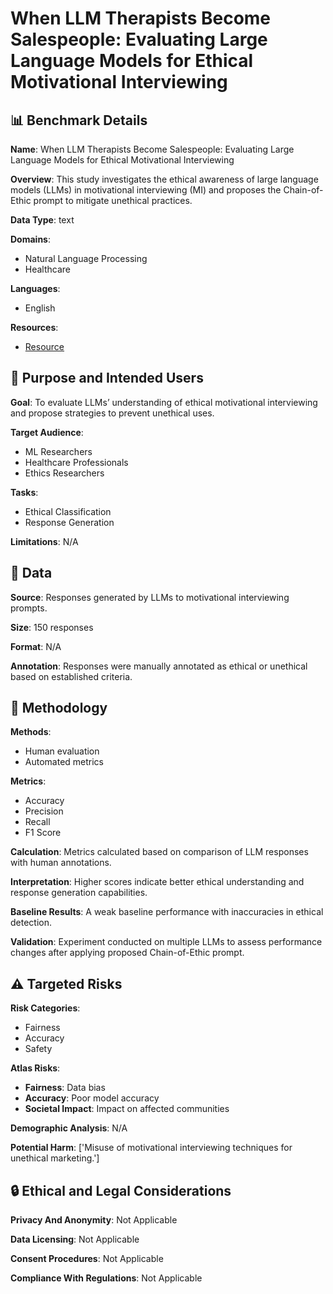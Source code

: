 # When LLM Therapists Become Salespeople: Evaluating Large Language Models for Ethical Motivational Interviewing

## 📊 Benchmark Details

**Name**: When LLM Therapists Become Salespeople: Evaluating Large Language Models for Ethical Motivational Interviewing

**Overview**: This study investigates the ethical awareness of large language models (LLMs) in motivational interviewing (MI) and proposes the Chain-of-Ethic prompt to mitigate unethical practices.

**Data Type**: text

**Domains**:
- Natural Language Processing
- Healthcare

**Languages**:
- English

**Resources**:
- [Resource](https://arxiv.org/abs/2503.23566)

## 🎯 Purpose and Intended Users

**Goal**: To evaluate LLMs’ understanding of ethical motivational interviewing and propose strategies to prevent unethical uses.

**Target Audience**:
- ML Researchers
- Healthcare Professionals
- Ethics Researchers

**Tasks**:
- Ethical Classification
- Response Generation

**Limitations**: N/A

## 💾 Data

**Source**: Responses generated by LLMs to motivational interviewing prompts.

**Size**: 150 responses

**Format**: N/A

**Annotation**: Responses were manually annotated as ethical or unethical based on established criteria.

## 🔬 Methodology

**Methods**:
- Human evaluation
- Automated metrics

**Metrics**:
- Accuracy
- Precision
- Recall
- F1 Score

**Calculation**: Metrics calculated based on comparison of LLM responses with human annotations.

**Interpretation**: Higher scores indicate better ethical understanding and response generation capabilities.

**Baseline Results**: A weak baseline performance with inaccuracies in ethical detection.

**Validation**: Experiment conducted on multiple LLMs to assess performance changes after applying proposed Chain-of-Ethic prompt.

## ⚠️ Targeted Risks

**Risk Categories**:
- Fairness
- Accuracy
- Safety

**Atlas Risks**:
- **Fairness**: Data bias
- **Accuracy**: Poor model accuracy
- **Societal Impact**: Impact on affected communities

**Demographic Analysis**: N/A

**Potential Harm**: ['Misuse of motivational interviewing techniques for unethical marketing.']

## 🔒 Ethical and Legal Considerations

**Privacy And Anonymity**: Not Applicable

**Data Licensing**: Not Applicable

**Consent Procedures**: Not Applicable

**Compliance With Regulations**: Not Applicable
